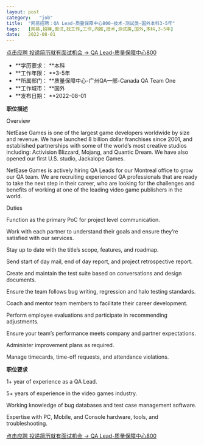 ```yaml
---
layout:	post
category:	"job"
title:	"网易招聘：QA Lead-质量保障中心800-技术-测试类-国外本科3-5年"
tags:	[网易,招聘,面试,找工作,工作,内推,技术,测试类,国外,本科,3-5年]
date:	2022-08-01
---
```


[点击应聘 投递简历就有面试机会 ->  QA Lead-质量保障中心800](http://mobile.bole.netease.com/bole/boleDetail?id=40716&employeeId=346f03c3cda5f04c&key=all)



- **学历要求： **本科
- **工作年限： **3-5年
- **所属部门： **质量保障中心-广州QA一部-Canada QA Team One
- **工作城市： **国外
- **发布日期： **2022-08-01



**职位描述**

Overview



NetEase Games is one of the largest game developers worldwide by size and revenue. We have launched 8 billion dollar franchises since 2001, and established partnerships with some of the world’s most creative studios including: Activision Blizzard, Mojang, and Quantic Dream. We have also opened our first U.S. studio, Jackalope Games.



NetEase Games is actively hiring QA Leads for our Montreal office to grow our QA team. We are recruiting experienced QA professionals that are ready to take the next step in their career, who are looking for the challenges and benefits of working at one of the leading video game publishers in the world.





Duties



Function as the primary PoC for project level communication.

Work with each partner to understand their goals and ensure they’re satisfied with our services.

Stay up to date with the title’s scope, features, and roadmap.

Send start of day mail, end of day report, and project retrospective report.

Create and maintain the test suite based on conversations and design documents.

Ensure the team follows bug writing, regression and halo testing standards.

Coach and mentor team members to facilitate their career development.

Perform employee evaluations and participate in recommending adjustments.

Ensure your team’s performance meets company and partner expectations.

Administer improvement plans as required.

Manage timecards, time-off requests, and attendance violations.



**职位要求**

1+ year of experience as a QA Lead.

5+ years of experience in the video games industry.

Working knowledge of bug databases and test case management software.

Expertise with PC, Mobile, and Console hardware, tools, and troubleshooting.



[点击应聘 投递简历就有面试机会 ->  QA Lead-质量保障中心800](http://mobile.bole.netease.com/bole/boleDetail?id=40716&employeeId=346f03c3cda5f04c&key=all)